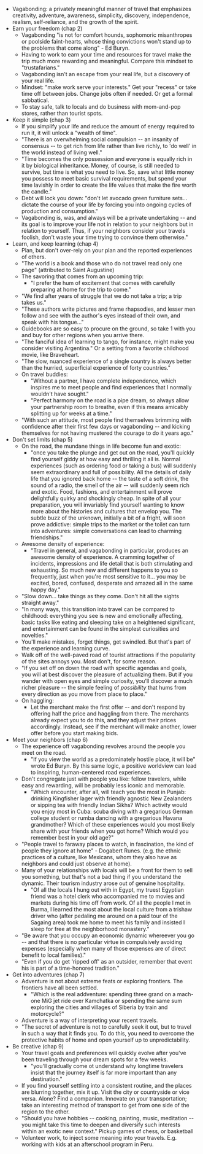 * Vagabonding: a privately meaningful manner of travel that emphasizes creativity, adventure, awareness,
  simplicity, discovery, independence, realism, self-reliance, and the growth of the spirit.
* Earn your freedom (chap 2)
  * Vagabonding "is not for comfort hounds, sophomoric misanthropes or poolside faint-hearts, whose thing
  convictions won't stand up to the problems that come along" - Ed Buryn.
  * Having to work to earn your time and resources for travel make the trip much more rewarding and
    meaningful. Compare this mindset to "trustafarians."
  * Vagabonding isn't an escape from your real life, but a discovery of your real life.
  * Mindset: "make work serve your interests." Get your "recess" or take time off between jobs. Change jobs
    often if needed. Or get a formal sabbatical.
  * To stay safe, talk to locals and do business with mom-and-pop stores, rather than tourist spots.
* Keep it simple (chap 3)
  * If you simplify your life and reduce the amount of energy required to run it, it will unlock a "wealth of
    time".
  * "There is an overwhelming social compulsion -- an insanity of consensus -- to get rich from life rather
    than live richly, to 'do well' in the world instead of living well."
  * "Time becomes the only possession and everyone is equally rich in it by biological inheritance. Money, of
    course, is still needed to survive, but time is what you need to live. So, save what little money you
    possess to meet basic survival requirements, but spend your time lavishly in order to create the life
    values that make the fire worth the candle."
  * Debt will lock you down: "don't let avocado green furniture sets... dictate the course of your life by
    forcing you into ongoing cycles of production and consumption."
  * Vagabonding is, was, and always will be a private undertaking -- and its goal is to improve your life not
    in relation to your neighbors but in relation to yourself. Thus, if your neighbors consider your travels
    foolish, don't waste your time trying to convince them otherwise."
* Learn, and keep learning (chap 4)
  * Plan, but don't over-rely on your plan and the reported experiences of others.
  * "The world is a book and those who do not travel read only one page" (attributed to Saint Augustine)
  * The savoring that comes from an upcoming trip:
    * "I prefer the hum of excitement that comes with carefully preparing at home for the trip to come."
  * "We find after years of struggle that we do not take a trip; a trip takes us."
  * "These authors write pictures and frame rhapsodies, and lesser men follow and see with the author's eyes
    instead of their own, and speak with his tongue..."
  * Guidebooks are so easy to procure on the ground, so take 1 with you and buy for other regions when you
    arrive there.
  * "The fanciful idea of learning to tango, for instance, might make you consider visiting Argentina." Or a
    setting from a favorite childhood movie, like Braveheart.
  * "The slow, nuanced experience of a single country is always better than the hurried, superficial
    experience of forty countries."
  * On travel buddies:
    * "Without a partner, I have complete independence, which inspires me to meet people and find experiences
      that I normally wouldn't have sought."
    * "Perfect harmony on the road is a pipe dream, so always allow your partnership room to breathe, even if
      this means amicably splitting up for weeks at a time."
  * "With such an attitude, most people find themselves brimming with confidence after their first few days or
    vagabonding -- and kicking themselves for not having mustered the courage to do it years ago."
* Don't set limits (chap 5)
  * On the road, the mundane things in life become fun and exotic:
    * "once you take the plunge and get out on the road, you'll quickly find yourself giddy at how easy and
      thrilling it all is. Normal experiences (such as ordering food or taking a bus) will suddenly seem
      extraordinary and full of possibility. All the details of daily life that you ignored back home -- the
      taste of a soft drink, the sound of a radio, the smell of the air -- will suddenly seem rich and exotic.
      Food, fashions, and entertainment will prove delightfully quirky and shockingly cheap. In spite of all
      your preparation, you will invariably find yourself wanting to know more about the histories and
      cultures that envelop you. The subtle buzz of the unknown, initially a bit of a fright, will soon prove
      addictive: simple trips to the market or the toilet can turn into adventures: simple conversations can
      lead to charming friendships."
  * Awesome density of experience:
    * "Travel in general, and vagabonding in particular, produces an awesome density of experience. A cramming
      together of incidents, impressions and life detail that is both stimulating and exhausting. So much new
      and different happens to you so frequently, just when you're most sensitive to it... you may be excited,
      bored, confused, desperate and amazed all in the same happy day."
  * "Slow down... take things as they come. Don't hit all the sights straight away."
  * "In many ways, this transition into travel can be compared to childhood: everything you see is new and
    emotionally affecting, basic tasks like eating and sleeping take on a heightened significant, and
    entertainment can be found in the simplest curiosities and novelties."
  * You'll make mistakes, forget things, get swindled. But that's part of the experience and learning curve.
  * Walk off of the well-paved road of tourist attractions if the popularity of the sites annoys you. Most
    don't, for some reason.
  * "If you set off on down the road with specific agendas and goals, you will at best discover the pleasure
    of actualizing them. But if you wander with open eyes and simple curiosity, you'll discover a much richer
    pleasure -- the simple feeling of *possibility* that hums from every direction as you move from place to
    place."
  * On haggling:
    * Let the merchant make the first offer -- and don't respond by offering half the price and haggling from
      there. The merchants already expect you to do this, and they adjust their prices accordingly. Instead,
      see if the merchant will make another, lower offer before you start making bids.
* Meet your neighbors (chap 6)
  * The experience off vagabonding revolves around the people you meet on the road.
    * "If you view the world as a predominately hostile place, it will be" wrote Ed Buryn. By this same logic,
      a positive worldview can lead to inspiring, human-centered road experiences.
  * Don't congregate just with people you like: fellow travelers, while easy and rewarding, will be probably
    less iconic and memorable.
    * "Which encounter, after all, will teach you the most in Punjab: drinking Kingfisher lager with friendly
      agnostic New Zealanders or sipping tea with friendly Indian Sikhs? Which activity would you enjoy most
      in Cuba: scuba diving with a gregarious German college student or rumba dancing with a gregarious Havana
      grandmother? Which of these experiences would you most likely share with your friends when you got
      home? Which would you remember best in your old age?"
  * "People travel to faraway places to watch, in fascination, the kind of people they ignore at home" -
    Dogabert Runes. (e.g. the ethnic practices of a culture, like Mexicans, whom they also have as neighbors
    and could just observe at home).
  * Many of your relationships with locals will be a front for them to sell you something, but that's not a
    bad thing if you understand the dynamic. Their tourism industry arose out of genuine hospitality.
    * "Of all the locals I hung out with in Egypt, my truest Egyptian friend was a hotel clerk who accompanied
      me to movies and markets during his time off from work. Of all the people I met in Burma, I learned the
      most about the local culture from a trishaw driver who (after pedaling me around on a paid tour of the
      Sagaing area) took me home to meet his family and insisted I sleep for free at the neighborhood
      monastery."
  * "Be aware that you occupy an economic dynamic whereever you go -- and that there is no particular virtue
    in compulsively avoiding expenses (especially when many of those expenses are of direct benefit to local
    families)."
  * "Even if you do get 'ripped off' as an outsider, remember that event his is part of a time-honored
    tradition."
* Get into adventures (chap 7)
  * Adventure is not about extreme feats or exploring frontiers. The frontiers have all been settled.
    * "Which is the real addventure: spending three grand on a mach-one MiG jet ride over Kamchatka or
      spending the same sum exploring the cities and villages of Siberia by train and motorcycle?"
  * Adventure is a way of interpreting your recent travels.
  * "The secret of adventure is not to carefully seek it out, but to travel in such a way that it finds you.
    To do this, you need to overcome the protective habits of home and open yourself up to unpredictability.
* Be creative (chap 9)
  * Your travel goals and preferences will quickly evolve after you've been traveling through your dream spots
    for a few weeks.
    * "you'll gradually come ot understand why longtime travelers insist that the journey itself is far more
      important than any destination."
  * If you find yourself settling into a consistent routine, and the places are blurring together, mix it up.
    Visit the city or countryside or vice versa. Alone? Find a companion. Innovate on your transportation;
    take an interesting method of transport to get from one side of the region to the other.
  * "Should you have hobbies -- cooking, painting, music, meditation -- you might take this time to deepen and
    diversify such interests within an exotic new context." Pickup games of chess, or basketball
  * Volunteer work, to inject some meaning into your travels. E.g. working with kids at an afterschool program
    in Peru.
